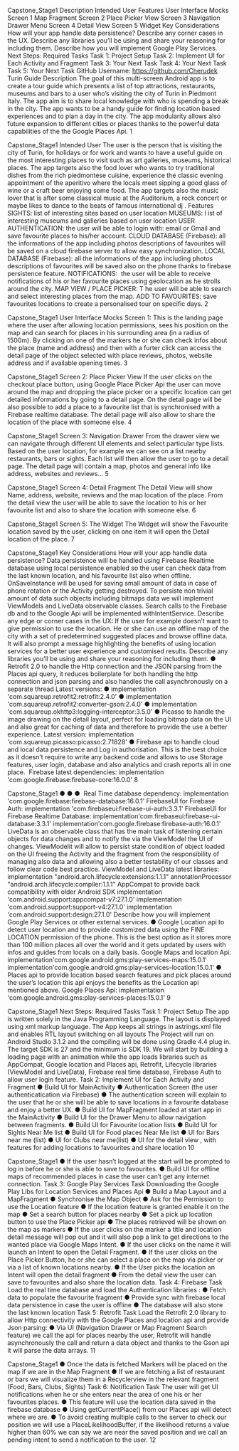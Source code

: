  Capstone_Stage1
 Description
Intended User Features
User Interface Mocks
Screen 1​ Map Fragment
Screen 2​ Place Picker View Screen 3 Navigation Drawer Menu Screen 4 Detail View
Screen 5 Widget
Key Considerations
How will your app handle data persistence?
Describe any corner cases in the UX.
Describe any libraries you’ll be using and share your reasoning for including them. Describe how you will implement Google Play Services.
Next Steps: Required Tasks
Task 1: Project Setup
Task 2: Implement UI for Each Activity and Fragment Task 3: Your Next Task
Task 4: Your Next Task
Task 5: Your Next Task
GitHub Username​: ​https://github.com/Cherudek Turin Guide
Description
The goal of this multi-screen Android app is to create a tour guide which presents a list of top attractions, restaurants, museums and bars to a user who’s visiting the city of Turin in Piedmont Italy. The app aim is to share local knowledge with who is spending a break in the city. The app wants to be a handy guide for finding location based experiences and to plan a day in the city. The app modularity allows also future expansion to different cities or places thanks to the powerful data capabilities of the the Google Places Api.
                    1

 Capstone_Stage1
Intended User
The user is the person that is visiting the city of Turin, for holidays or for work and wants to have a useful guide on the most interesting places to visit such as art galleries, museums, historical places. The app targets also the food lover who wants to try traditional dishes from the rich piedmontese cuisine, experience the classic evening appointment of the aperitivo where the locals meet sipping a good glass of wine or a craft beer enjoying some food. The app targets also the music lover that is after some classical music at the Auditorium, a rock concert or maybe likes to dance to the beats of famous international dj .
Features
SIGHTS: ​list of interesting sites based on user location
MUSEUMS: l​ ist of interesting museums and galleries based on user location
USER AUTHENTICATION: ​the user will be able to login with: email or Gmail and save favourite places to his/her account.
CLOUD DATABASE (Firebase):​ all the informations of the app including photos descriptions of favourites will be saved on a cloud firebase server to allow easy synchronization.
LOCAL DATABASE (Firebase):​ all the informations of the app including photos descriptions of favourites will be saved also on the phone thanks to firebase persistence feature.
NOTIFICATIONS​: ​ ​the user will be able to receive notifications of his or her favourite places using geolocation as he strolls around the city.
MAP VIEW / PLACE PICKER: T​ he user will be able to search and select interesting places from the map.
ADD TO FAVOURITES: ​save favourites locations to create a personalised tour on specific days.
2

 Capstone_Stage1
User Interface Mocks
Screen 1:
This is the landing page where the user after allowing location permissions, sees his position on the map and can search for places in his surrounding area (in a radius of 1500m). By clicking on one of the markers he or she can check infos about the place (name and address) and then with a furter click can access the detail page of the object selected with place reviews, photos, website address and if available opening times.
 3

 Capstone_Stage1
Screen 2: Place Picker View
If the user clicks on the checkout place button, using Google Place Picker Api the user can move around the map and dropping the place picker on a specific location can get detailed informations by going to a detail page. On the detail page will be also possible to add a place to a favourite list that is synchronised with a Firebase realtime database. The detail page will also allow to share the location of the place with someone else.
 4

 Capstone_Stage1
Screen 3: Navigation Drawer
From the drawer view we can navigate through different UI elements and select particular type lists. Based on the user location, for example we can see on a list nearby restaurants, bars or sights. Each list will then allow the user to go to a detail page. The detail page will contain a map, photos and general info like address, websites and reviews...
 5

 Capstone_Stage1
Screen 4: Detail Fragment
The Detail View will show Name, address, website, reviews and the map location of the place. From the detail view the user will be able to save the location to his or her favourite list and also to share the location with someone else.
 6

 Capstone_Stage1
Screen 5: The Widget
The Widget will show the Favourite location saved by the user, clicking on one item it will open the Detail location of the place.
 7

 Capstone_Stage1
Key Considerations
How will your app handle data persistence?
Data persistence will be handled using ​Firebase Realtime database​ using local persistence enabled so the user can check data from the last known location, and his favourite list also when offline. OnSaveInstance will be used for saving small amount of data in case of phone rotation or the Activity getting destroyed. To persiste non trivial amount of data such objects including bitmaps data we will implement ​ViewModels​ ​and ​LiveData​ observable classes. Search calls to the Firebase db and to the Google Api will be implemented with ​IntentService​.
Describe any edge or corner cases in the UX:
If the user for example doesn’t want to give permission to use the location. He or she can use an offline map of the city with a set of predetermined suggested places and browse offline data. It will also prompt a message highlighting the benefits of using location services for a better user experience and customised results.
Describe any libraries you’ll be using and share your reasoning for including them.
● Retrofit 2.0​ to handle the Http connection and the JSON parsing from the Places api query, it reduces boilerplate for both handling the http connection and json parsing and also handles the call asynchronously on a separate thread
Latest versions:
● implementation ​'com.squareup.retrofit2:retrofit:2.4.0'
● implementation ​'com.squareup.retrofit2:converter-gson:2.4.0'
● implementation ​'com.squareup.okhttp3:logging-interceptor:3.5.0'
● Picasso​ to handle the image drawing on the detail layout, perfect for loading bitmap data on the UI and also great for caching of data and therefore to provide the use a better experience.
Latest version:
implementation ​'com.squareup.picasso:picasso:2.71828'
● Firebase​ api to handle cloud and local data persistence and Log in authorisation. This is the best choice as it doesn’t require to write any backend code and allows to use Storage features, user login, database and also analytics and crash reports all in one place.
​ Firebase latest dependencies:
implementation ​'com.google.firebase:firebase-core:16.0.0'
        8

 Capstone_Stage1
●
●
●
​
Real Time database dependency:
implementation ​'com.google.firebase:firebase-database:16.0.1' FirebaseUI for Firebase Auth:
implementation ​'com.firebaseui:firebase-ui-auth:3.3.1' FirebaseUI for Firebase Realtime Database:
implementation ​'com.firebaseui:firebase-ui-database:3.3.1' implementation ​'com.google.firebase:firebase-auth:16.0.1'
LiveData​ ​is an observable class that has the main task of listening certain objects for data changes and to notify the via the ViewModel the UI of changes.
ViewModel​ ​it will allow to persist state condition of object loaded on the UI freeing the Activity and the fragment from the responsibility of managing also data and allowing also a better testability of our classes and follow clear code best practice.
ViewModel and LiveData latest libraries:
implementation ​"android.arch.lifecycle:extensions:1.1.1" annotationProcessor ​"android.arch.lifecycle:compiler:1.1.1" AppCompat​ ​to provide back compatibility with older Android SDK implementation 'com.android.support:appcompat-v7:27.1.0' implementation 'com.android.support:support-v4:27.1.0' implementation 'com.android.support:design:27.1.0'
   Describe how you will implement Google Play Services or other external services.
● Google Location​ api to detect user location and to provide customized data using the FINE LOCATION permission of the phone. This is the best option as it stores more than 100 million places all over the world and it gets updated by users with infos and guides from locals on a daily basis.
​Google Maps and location Api:
implementation ​'com.google.android.gms:play-services-maps:15.0.1' implementation ​'com.google.android.gms:play-services-location:15.0.1'
● Places​ api to provide location based search features and pick places around the user’s location this api enjoys the benefits as the Location api mentioned above.
​Google Places Api:
​implementation ​'com.google.android.gms:play-services-places:15.0.1'
  9

 Capstone_Stage1
Next Steps: Required Tasks
Task 1: Project Setup
The app is written solely in the ​Java​ Programming Language. The layout is displayed using ​xml​ markup language.
The App keeps all strings in a ​strings.xml​ file and enables ​RTL layout​ switching on all layouts
The Project will run on ​Android Studio​ 3.1.2 and the compiling will be done using ​Gradle​ 4.4 plug in. The target SDK is 27 and the minimum is SDK 19.
We will start by building a loading page with an animation while the app loads libraries such as AppCompat, Google location and Places api, Retrofit, Lifecycle libraries (ViewModel and LiveData), Firebase real time database, Firebase Auth to allow user login feature.
Task 2: Implement UI for Each Activity and Fragment
● Build UI for MainActivity
● Authentication Screen (the user authenticatication via Firebase)
● The authentication screen will explain to the user that he or she will be able to save
locations in a favourite database and enjoy a better UX.
● Build UI for MapFragment loaded at start app in the MainActivity
● Build UI for the Drawer Menu to allow navigation between fragments.
● Build UI for Favourite location lists
● Build UI for Sights Near Me list
● Build UI for Food places Near Me list
● UI for Bars near me (list)
● UI for Clubs near me(list)
● UI for the detail view , with features for adding locations to favourites and share location
  10

 Capstone_Stage1
● If the user hasn’t logged at the start will be prompted to log in before he or she is able to save to favourites.
● Build UI for offline maps of recommended places in case the user can’t get any internet connection.
Task 3: Google Play Services Task
Downloading the Google Play Libs for Location Services and Places Api
● Build a Map Layout and a MapFragment
● Synchronise the Map Object
● Ask for the Permission to use the Location feature
● If the location feature is granted enable it on the map
● Set a search button for places nearby
● Set a pick up location button to use the Place Picker api
● The places retrieved will be shown on the map as markers
● If the user clicks on the marker a title and location detail message will pop out and it will
also pop a link to get directions to the wanted place via Google Maps Intent.
● If the user clicks on the name it will launch an Intent to open the Detail Fragment.
● If the user clicks on the Place Picker Button, he or she can select a place on the map via
picker or via a list of known locations nearby.
● If the User picks the location an Intent will open the detail fragment
● From the detail view the user can save to favourites and also share the location data.
Task 4: Firebase Task
Load the real time database and load the Authentication libraries :
● Fetch data to populate the favourite fragment
● Provide sync with firebase local data persistence in case the user is offline
● The database will also store the last known location
Task 5: Retrofit Task
Load the Retrofit 2.0 library to allow Http connectivity with the Google Places and location api and provide Json parsing:
● Via UI (Navigation Drawer or Map Fragment Search feature) we call the api for places nearby the user, Retrofit will handle asynchronously the call and return a data object and thanks to the Gson api it will parse the data arrays.
11

 Capstone_Stage1
● Once the data is fetched Markers will be placed on the map if we are in the Map Fragment
● If we are fetching a list of restaurant or bars we will visualize them in a Recyclerview in the relevant fragment (Food, Bars, Clubs, Sights)
Task 6: Notification Task
The user will get UI notifications when he or she enters near the area of one his or her favourites places.
● This feature will use the location data saved in the firebase database
● Using getCurrentPlace() from our Places api will detect where we are.
● To avoid creating multiple calls to the server to check our position we will use a
PlaceLikelihoodBuffer, if the likelihood returns a value higher than 60% we can say we are near the saved position and we call an pending intent to send a notification to the user.
 12
